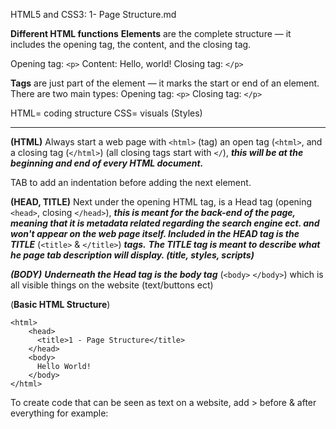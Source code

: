 HTML5 and CSS3: 1- Page Structure.md

**Different HTML functions**
**Elements** are the complete structure — it includes the opening tag, the content, and the closing tag.

Opening tag: `<p>`
Content: Hello, world!
Closing tag: `</p>`

**Tags** are just part of the element — it marks the start or end of an element.
There are two main types:
Opening tag: `<p>`
Closing tag: `</p>`

HTML= coding structure
CSS= visuals (Styles)

---------------------------------------------------------------------------------------------------------------------------------------------------------------------------------------------------------------------------------------------------------------------------

**(HTML)**
Always start a web page with `<html>` (tag)
an open tag (`<html>`, and a closing tag (`</html>`) (all closing tags start with `</`), ***this will be at the beginning and end of every HTML document.***

TAB to add an indentation before adding the next element.

**(HEAD, TITLE)**
Next under the opening HTML tag, is a Head tag (opening `<head>`, closing `</head>`), ***this is meant for the back-end of the page, meaning that it is metadata related regarding the search engine ect. and won't appear on the web page itself. Included in the HEAD tag is the TITLE*** (`<title>` & `</title>`) ***tags.*** ***The TITLE tag is meant to describe what he page tab description will display. (title, styles, scripts)***

***(BODY)***
***Underneath the Head tag is the body tag*** (`<body>` `</body>`) which is all visible things on the website (text/buttons ect)

(**Basic HTML Structure**)
```
<html>
    <head> 
      <title>1 - Page Structure</title>
    </head>
    <body>
      Hello World!
    </body>
</html>
```
To create code that can be seen as text on a website, add &gt; before & after everything for example:

